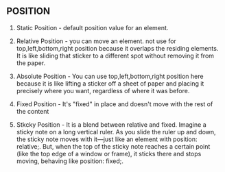 ## POSITION

1. Static Position - default position value for an element.

2. Relative Position -  you can move an element. not use for top,left,bottom,right position because it overlaps the residing elements. It is like sliding that sticker to a different spot without removing it from the paper. 

3. Absolute Position - You can use top,left,bottom,right position here because it is like lifting a sticker off a sheet of paper and placing it precisely where you want, regardless of where it was before.

4. Fixed Position -  It's "fixed" in place and doesn't move with the rest of the content

5. Stkcky Position -  It is a blend between relative and fixed. Imagine a sticky note on a long vertical ruler. As you slide the ruler up and down, the sticky note moves with it—just like an element with position: relative;. But, when the top of the sticky note reaches a certain point (like the top edge of a window or frame), it sticks there and stops moving, behaving like position: fixed;. 